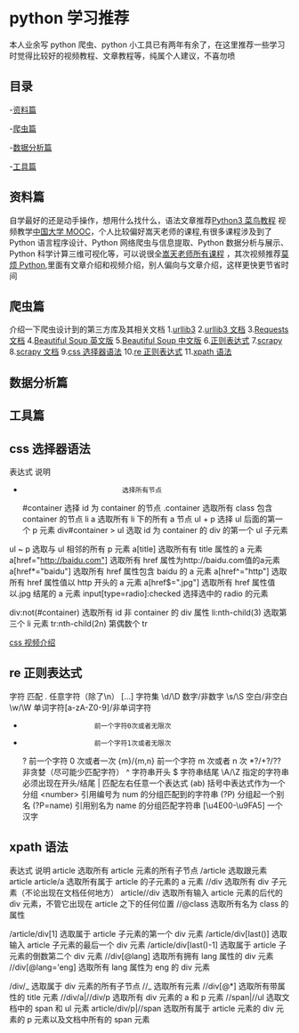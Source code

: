 # python 学习推荐

本人业余写 python 爬虫、python 小工具已有两年有余了，在这里推荐一些学习时觉得比较好的视频教程、文章教程等，纯属个人建议，不喜勿喷

## 目录

-[资料篇](#资料篇)

-[爬虫篇](#爬虫篇)

-[数据分析篇](#数据分析篇)

-[工具篇](#工具篇)

## 资料篇

自学最好的还是动手操作，想用什么找什么，语法文章推荐[Python3 菜鸟教程](https://www.runoob.com/python3/python3-tutorial.html)
视频教学[中国大学 MOOC](https://www.icourse163.org/)，个人比较偏好嵩天老师的课程,有很多课程涉及到了 Python 语言程序设计、Python 网络爬虫与信息提取、Python 数据分析与展示、Python 科学计算三维可视化等，可以说很全[嵩天老师所有课程](https://www.icourse163.org/u/songtian425?userId=4462001&_trace_c_p_k2_=62341c6d74af412580478b9722c76317)
，其次视频推荐[莫烦 Python](https://morvanzhou.github.io/),里面有文章介绍和视频介绍，别人偏向与文章介绍，这样更快更节省时间

## 爬虫篇

介绍一下爬虫设计到的第三方库及其相关文档 1.[urllib3](https://pypi.org/project/urllib3/) 2.[urllib3 文档](https://urllib3.readthedocs.io/en/latest/) 3.[Requests 文档](http://www.python-requests.org/en/master/) 4.[Beautiful Soup 英文版](https://www.crummy.com/software/BeautifulSoup/bs3/documentation.html) 5.[Beautiful Soup 中文版](https://www.crummy.com/software/BeautifulSoup/bs3/documentation.zh.html) 6.[正则表达式](http://www.runoob.com/regexp/regexp-tutorial.html) 7.[scrapy](https://scrapy.org/) 8.[scrapy 文档](https://docs.scrapy.org/en/latest/) 9.[css 选择器语法]() 10.[re 正则表达式]() 11.[xpath 语法]()

## 数据分析篇

## 工具篇

## css 选择器语法

表达式 说明

-                              选择所有节点
  #container 选择 id 为 container 的节点
  .container 选取所有 class 包含 container 的节点
  li a 选取所有 li 下的所有 a 节点
  ul + p 选择 ul 后面的第一个 p 元素
  div#container > ul 选取 id 为 container 的 div 的第一个 ul 子元素

ul ~ p 选取与 ul 相邻的所有 p 元素
a[title] 选取所有有 title 属性的 a 元素
a[href="http://baidu.com"] 选取所有 href 属性为http://baidu.com值的a元素
a[href*="baidu"] 选取所有 href 属性包含 baidu 的 a 元素
a[href^="http"] 选取所有 href 属性值以 http 开头的 a 元素
a[href$=".jpg"] 选取所有 href 属性值以.jpg 结尾的 a 元素
input[type=radio]:checked 选择选中的 radio 的元素

div:not(#container) 选取所有 id 非 container 的 div 属性
li:nth-child(3) 选取第三个 li 元素
tr:nth-child(2n) 第偶数个 tr

[css 视频介绍](http://www.w3school.com.cn/css/css_selector_type.asp)

## re 正则表达式

字符 匹配
. 任意字符（除了\n）
[...] 字符集
\d/\D 数字/非数字
\s/\S 空白/非空白
\w/\W 单词字符[a-zA-Z0-9]/非单词字符

-                       前一个字符0次或者无限次

*                       前一个字符1次或者无限次
  ? 前一个字符 0 次或者一次
  {m}/{m,n} 前一个字符 m 次或者 n 次
  \*?/+?/?? 非贪婪（尽可能少匹配字符）
  ^ 字符串开头
  \$ 字符串结尾
  \A/\Z 指定的字符串必须出现在开头/结尾
  | 匹配左右任意一个表达式
  (ab) 括号中表达式作为一个分组
  \<number> 引用编号为 num 的分组匹配到的字符串
  (?P<name>) 分组起一个别名
  (?P=name) 引用别名为 name 的分组匹配字符串
  [\u4E00-\u9FA5] 一个汉字

## xpath 语法

表达式 说明
article 选取所有 article 元素的所有子节点
/article 选取跟元素 article
article/a 选取所有属于 article 的子元素的 a 元素
//div 选取所有 div 子元素（不论出现在文档任何地方）
article//div 选取所有输入 article 元素的后代的 div 元素，不管它出现在 article 之下的任何位置
//@class 选取所有名为 class 的属性

/article/div[1] 选取属于 article 子元素的第一个 div 元素
/article/div[last()] 选取输入 article 子元素的最后一个 div 元素
/article/div[last()-1] 选取属于 article 子元素的倒数第二个 div 元素
//div[@lang] 选取所有拥有 lang 属性的 div 元素
//div[@lang='eng] 选取所有 lang 属性为 eng 的 div 元素

/div/_ 选取属于 div 元素的所有子节点
//_ 选取所有元素
//div[@*] 选取所有带属性的 title 元素
//div/a|//div/p 选取所有 div 元素的 a 和 p 元素
//span|//ul 选取文档中的 span 和 ul 元素
article/div/p|//span 选取所有属于 article 元素的 div 元素的 p 元素以及文档中所有的 span 元素
